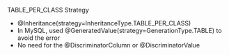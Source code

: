 TABLE_PER_CLASS Strategy
- @Inheritance(strategy=InheritanceType.TABLE_PER_CLASS)
- In MySQL, used @GeneratedValue(strategy=GenerationType.TABLE) to avoid the error
- No need for the @DiscriminatorColumn or @DiscriminatorValue

